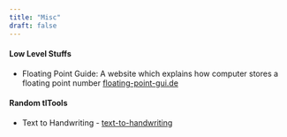 ```yaml
---
title: "Misc"
draft: false
---
```


#### Low Level Stuffs 

- Floating Point Guide: A website which explains how computer
stores a floating point number [floating-point-gui.de](https://floating-point-gui.de/)

#### Random tlTools

- Text to Handwriting - [text-to-handwriting](https://saurabhdaware.github.io/text-to-handwriting/)
